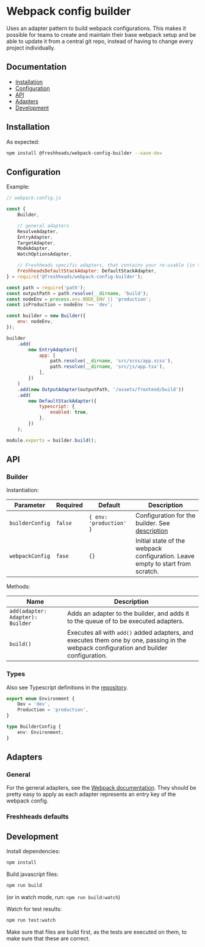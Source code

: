 # Webpack config builder

Uses an adapter pattern to build webpack configurations. This makes it possible for teams to create and maintain their base webpack setup and be able to update it from a central git repo, instead of having to change every project individually.

## Documentation

-   [Installation](#installation)
-   [Configuration](#configuration)
-   [API](#api)
-   [Adapters](#adapters)
-   [Development](#development)

## Installation

As expected:

```bash
npm install @freshheads/webpack-config-builder --save-dev
```

## Configuration

Example:

```javascript
// webpack.config.js

const {
    Builder,

    // general adapters
    ResolveAdapter,
    EntryAdapter,
    TargetAdapter,
    ModeAdapter,
    WatchOptionsAdapter,

    // Freshheads specific adapters, that contains your re-usable (in this case Freshheads) defaults
    FreshheadsDefaultStackAdapter: DefaultStackAdapter,
} = require('@freshheads/webpack-config-builder');

const path = require('path');
const outputPath = path.resolve(__dirname, 'build');
const nodeEnv = process.env.NODE_ENV || 'production';
const isProduction = nodeEnv !== 'dev';

const builder = new Builder({
    env: nodeEnv,
});

builder
    .add(
        new EntryAdapter({
            app: [
                path.resolve(__dirname, 'src/scss/app.scss'),
                path.resolve(__dirname, 'src/js/app.tsx'),
            ],
        })
    )
    .add(new OutputAdapter(outputPath, '/assets/frontend/build'))
    .add(
        new DefaultStackAdapter({
            typescript: {
                enabled: true,
            },
        })
    );

module.exports = builder.build();
```

## API

### Builder

Instantiation:

| Parameter       | Required | Default                 | Description                                                                    |
| --------------- | -------- | ----------------------- | ------------------------------------------------------------------------------ |
| `builderConfig` | `false`  | `{ env: 'production' }` | Configuration for the builder. See [description](#types)                       |
| `webpackConfig` | `fase`   | `{}`                    | Initial state of the webpack configuration. Leave empty to start from scratch. |

Methods:

| Name                             | Description                                                                                                                             |
| -------------------------------- | --------------------------------------------------------------------------------------------------------------------------------------- |
| `add(adapter: Adapter): Builder` | Adds an adapter to the builder, and adds it to the queue of to be executed adapters.                                                    |
| `build()`                        | Executes all with `add()` added adapters, and executes them one by one, passing in the webpack configuration and builder configuration. |

### Types

Also see Typescript definitions in the [repository](https://github.com/freshheads/webpack-config-builder).

```typescript
export enum Environment {
    Dev = 'dev',
    Production = 'production',
}

type BuilderConfig {
    env: Environment;
}
```

## Adapters

### General

For the general adapters, see the [Webpack documentation](https://webpack.js.org/configuration). They should be pretty easy to apply as each adapter represents an entry key of the webpack config.

### Freshheads defaults

## Development

Install dependencies:

```bash
npm install
```

Build javascript files:

```bash
npm run build
```

(or in watch mode, run: `npm run build:watch`)

Watch for test results:

```bash
npm run test:watch
```

Make sure that files are build first, as the tests are executed on them, to make sure that these are correct.
